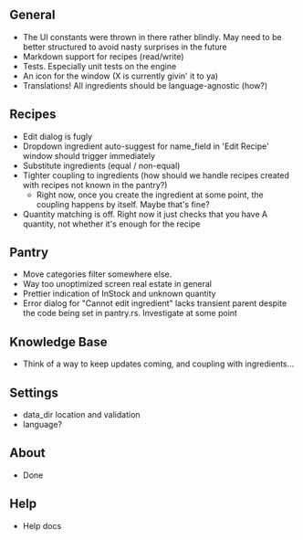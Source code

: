 ## General
- The UI constants were thrown in there rather blindly. May need to be better structured to avoid nasty surprises in the future
- Markdown support for recipes (read/write)
- Tests. Especially unit tests on the engine
- An icon for the window (X is currently givin' it to ya)
- Translations! All ingredients should be language-agnostic (how?)

## Recipes
- Edit dialog is fugly
- Dropdown ingredient auto-suggest for name_field in 'Edit Recipe' window should trigger immediately
- Substitute ingredients (equal / non-equal)
- Tighter coupling to ingredients (how should we handle recipes created with recipes not known in the pantry?)
  - Right now, once you create the ingredient at some point, the coupling happens by itself. Maybe that's fine?
- Quantity matching is off. Right now it just checks that you have A quantity, not whether it's enough for the recipe

## Pantry
- Move categories filter somewhere else. 
- Way too unoptimized screen real estate in general
- Prettier indication of InStock and unknown quantity
- Error dialog for "Cannot edit ingredient" lacks transient parent despite the code being set in pantry.rs. Investigate at some point

## Knowledge Base
- Think of a way to keep updates coming, and coupling with ingredients...

## Settings
- data_dir location and validation
- language?

## About
- Done

## Help
- Help docs
